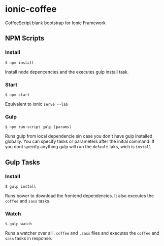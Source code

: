 # ionic-coffee
CoffeeScript blank bootstrap for Ionic Framework

## NPM Scripts

### Install
```
$ npm install
```
Install node depencencies and the executes gulp install task.

### Start
```
$ npm start
```
Equivalent to ionic   `serve --lab`

### Gulp
```
$ npm run-script gulp [params]
```
Runs gulp from local dependencie sin case you don't have gulp installed globally.
You can specify tasks or parameters after the initial command. If you dont specify anything gulp will run the `default` taks, wich is `install`

## Gulp Tasks

### Install
```
$ gulp install
```
Runs bower to download the frontend dependencies. It also executes the `coffee` and `sass` tasks.

### Watch
```
$ gulp watch
```
Runs a watcher over all `.coffee` and `.sass` files and executes the `coffee` and `sass` tasks in response.
